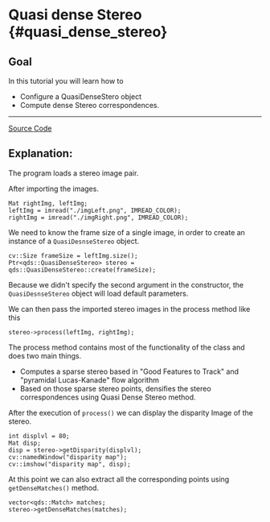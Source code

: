 Quasi dense Stereo {#quasi_dense_stereo}
==================

Goal
----

In this tutorial you will learn how to

-   Configure a QuasiDenseStero object
-   Compute dense Stereo correspondences.

-----------
[Source Code](../samples/dense_disparity.cpp)

## Explanation:

The program loads a stereo image pair.


After importing the images.
```
Mat rightImg, leftImg;
leftImg = imread("./imgLeft.png", IMREAD_COLOR);
rightImg = imread("./imgRight.png", IMREAD_COLOR);
```
We need to know the frame size of a single image, in order to create an instance of a `QuasiDesnseStereo` object.
```
cv::Size frameSize = leftImg.size();
Ptr<qds::QuasiDenseStereo> stereo = qds::QuasiDenseStereo::create(frameSize);
```
Because we didn't specify the second argument in the constructor, the `QuasiDesnseStereo` object will
load default parameters.

We can then pass the imported stereo images in the process method like this
```
stereo->process(leftImg, rightImg);
```
The process method contains most of the functionality of the class and does two main things.
-   Computes a sparse stereo based in "Good Features to Track" and "pyramidal Lucas-Kanade" flow algorithm
-   Based on those sparse stereo points, densifies the stereo correspondences using Quasi Dense Stereo method.

After the execution of `process()` we can display the disparity Image of the stereo.
```
int displvl = 80;
Mat disp;
disp = stereo->getDisparity(displvl);
cv::namedWindow("disparity map");
cv::imshow("disparity map", disp);
```

At this point we can also extract all the corresponding points using `getDenseMatches()` method.
```
vector<qds::Match> matches;
stereo->getDenseMatches(matches);
```

